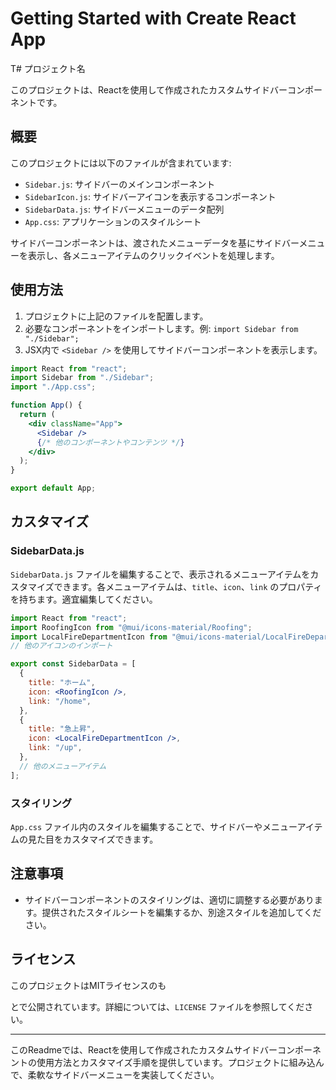 # Getting Started with Create React App

T# プロジェクト名

このプロジェクトは、Reactを使用して作成されたカスタムサイドバーコンポーネントです。

## 概要

このプロジェクトには以下のファイルが含まれています:

- `Sidebar.js`: サイドバーのメインコンポーネント
- `SidebarIcon.js`: サイドバーアイコンを表示するコンポーネント
- `SidebarData.js`: サイドバーメニューのデータ配列
- `App.css`: アプリケーションのスタイルシート

サイドバーコンポーネントは、渡されたメニューデータを基にサイドバーメニューを表示し、各メニューアイテムのクリックイベントを処理します。

## 使用方法

1. プロジェクトに上記のファイルを配置します。
2. 必要なコンポーネントをインポートします。例: `import Sidebar from "./Sidebar";`
3. JSX内で `<Sidebar />` を使用してサイドバーコンポーネントを表示します。

```jsx
import React from "react";
import Sidebar from "./Sidebar";
import "./App.css";

function App() {
  return (
    <div className="App">
      <Sidebar />
      {/* 他のコンポーネントやコンテンツ */}
    </div>
  );
}

export default App;
```

## カスタマイズ

### SidebarData.js

`SidebarData.js` ファイルを編集することで、表示されるメニューアイテムをカスタマイズできます。各メニューアイテムは、`title`、`icon`、`link` のプロパティを持ちます。適宜編集してください。

```jsx
import React from "react";
import RoofingIcon from "@mui/icons-material/Roofing";
import LocalFireDepartmentIcon from "@mui/icons-material/LocalFireDepartment";
// 他のアイコンのインポート

export const SidebarData = [
  {
    title: "ホーム",
    icon: <RoofingIcon />,
    link: "/home",
  },
  {
    title: "急上昇",
    icon: <LocalFireDepartmentIcon />,
    link: "/up",
  },
  // 他のメニューアイテム
];
```

### スタイリング

`App.css` ファイル内のスタイルを編集することで、サイドバーやメニューアイテムの見た目をカスタマイズできます。

## 注意事項

- サイドバーコンポーネントのスタイリングは、適切に調整する必要があります。提供されたスタイルシートを編集するか、別途スタイルを追加してください。

## ライセンス

このプロジェクトはMITライセンスのも

とで公開されています。詳細については、`LICENSE` ファイルを参照してください。

---
このReadmeでは、Reactを使用して作成されたカスタムサイドバーコンポーネントの使用方法とカスタマイズ手順を提供しています。プロジェクトに組み込んで、柔軟なサイドバーメニューを実装してください。
